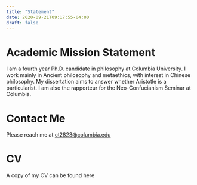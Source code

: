 ```yaml
---
title: "Statement"
date: 2020-09-21T09:17:55-04:00
draft: false
---
```


# Academic Mission Statement

I am a fourth year Ph.D. candidate in philosophy at Columbia University. I work mainly in Ancient philosophy and metaethics, with interest in Chinese philosophy. My dissertation aims to answer whether Aristotle is a particularist. I am also the rapporteur for the Neo-Confucianism Seminar at Columbia.

# Contact Me

Please reach me at <ct2823@columbia.edu>

# CV

A copy of my CV can be found here <link>

